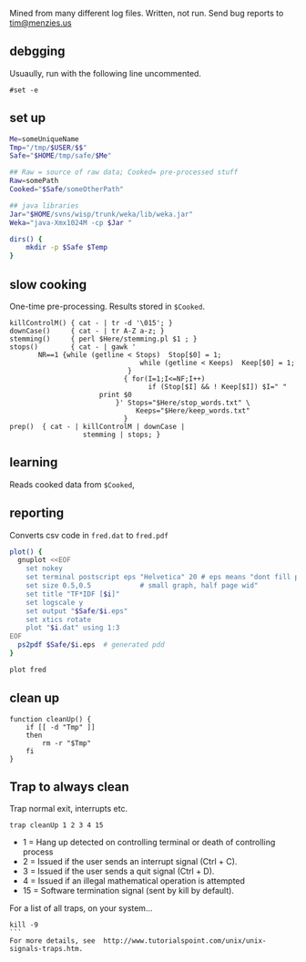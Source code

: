 Mined from many different log files. Written, not run. Send bug reports to tim@menzies.us

## debgging

Usuaully, run with the following line uncommented.

```
#set -e
```

## set up

```sh
Me=someUniqueName
Tmp="/tmp/$USER/$$"
Safe="$HOME/tmp/safe/$Me"

## Raw = source of raw data; Cooked= pre-processed stuff
Raw=somePath
Cooked="$Safe/someOtherPath"

## java libraries
Jar="$HOME/svns/wisp/trunk/weka/lib/weka.jar"
Weka="java-Xmx1024M -cp $Jar "

dirs() {
 	mkdir -p $Safe $Temp
}
```

## slow cooking

One-time pre-processing. Results stored in `$Cooked`.

```
killControlM() { cat - | tr -d '\015'; } 
downCase()     { cat - | tr A-Z a-z; }
stemming()     { perl $Here/stemming.pl $1 ; }
stops()        { cat - | gawk ' 
       NR==1 {while (getline < Stops)  Stop[$0] = 1;
					        	while (getline < Keeps)  Keep[$0] = 1; 
					      	 }
					        { for(I=1;I<=NF;I++) 
					              if (Stop[$I] && ! Keep[$I]) $I=" "
                      print $0
				      	  }' Stops="$Here/stop_words.txt" \
					           Keeps="$Here/keep_words.txt" 
					        }
prep()  { cat - | killControlM | downCase | 
                  stemming | stops; }

```

## learning

Reads cooked data from `$Cooked`,

## reporting

Converts csv code in `fred.dat` to `fred.pdf`

```bash
plot() {
  gnuplot <<EOF
    set nokey
    set terminal postscript eps "Helvetica" 20 # eps means "dont fill page"
    set size 0.5,0.5            # small graph, half page wid"
    set title "TF*IDF [$i]"
    set logscale y
    set output "$Safe/$i.eps"
    set xtics rotate
    plot "$i.dat" using 1:3
EOF
  ps2pdf $Safe/$i.eps  # generated pdd
}

plot fred
```

## clean up

```
function cleanUp() {
    if [[ -d "Tmp" ]]
    then
        rm -r "$Tmp"
    fi
}
```

## Trap to always clean

Trap normal exit, interrupts etc.
```
trap cleanUp 1 2 3 4 15
```

+ 1	= Hang up detected on controlling terminal or death of controlling process
+ 	2	= Issued if the user sends an interrupt signal (Ctrl + C).
+ 	3	=  Issued if the user sends a quit signal (Ctrl + D).
+ 4 = 	Issued if an illegal mathematical operation is attempted
+ 15 = 	Software termination signal (sent by kill by default).


For a list of all traps,  on your system...
````
kill -9
```
For more details, see  http://www.tutorialspoint.com/unix/unix-signals-traps.htm.

